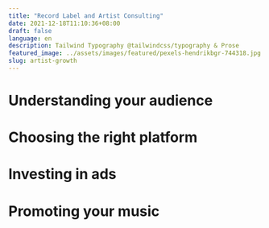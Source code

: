 ```yaml
---
title: "Record Label and Artist Consulting"
date: 2021-12-18T11:10:36+08:00
draft: false
language: en
description: Tailwind Typography @tailwindcss/typography & Prose
featured_image: ../assets/images/featured/pexels-hendrikbgr-744318.jpg
slug: artist-growth
---
```


# Understanding your audience

# Choosing the right platform

# Investing in ads

# Promoting your music